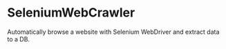 # SeleniumWebCrawler

Automatically browse a website with Selenium WebDriver and extract data to a DB.

